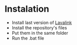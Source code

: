 # Instalation

- Install last version of [Lavalink](https://github.com/freyacodes/Lavalink/releases)
- Install the repository's files
- Put them in the same folder
- Run the .bat file
